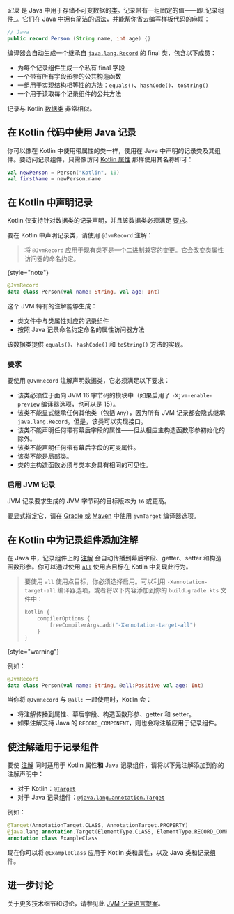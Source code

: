 [//]: # (title: 在 Kotlin 中使用 Java 记录)

_记录_ 是 Java 中用于存储不可变数据的[类](https://openjdk.java.net/jeps/395)。记录带有一组固定的值——即_记录组件_。它们在 Java 中拥有简洁的语法，并能帮你省去编写样板代码的麻烦：

```java
// Java
public record Person (String name, int age) {}
```

编译器会自动生成一个继承自 [`java.lang.Record`](https://docs.oracle.com/en/java/javase/16/docs/api/java.base/java/lang/Record.html) 的 final 类，包含以下成员：
* 为每个记录组件生成一个私有 final 字段
* 一个带有所有字段形参的公共构造函数
* 一组用于实现结构相等性的方法：`equals()`、`hashCode()`、`toString()`
* 一个用于读取每个记录组件的公共方法

记录与 Kotlin [数据类](data-classes.md) 非常相似。

## 在 Kotlin 代码中使用 Java 记录

你可以像在 Kotlin 中使用带属性的类一样，使用在 Java 中声明的记录类及其组件。要访问记录组件，只需像访问 [Kotlin 属性](properties.md) 那样使用其名称即可：

```kotlin
val newPerson = Person("Kotlin", 10)
val firstName = newPerson.name
```

## 在 Kotlin 中声明记录

Kotlin 仅支持针对数据类的记录声明，并且该数据类必须满足 [要求](#requirements)。

要在 Kotlin 中声明记录类，请使用 `@JvmRecord` 注解：

> 将 `@JvmRecord` 应用于现有类不是一个二进制兼容的变更。它会改变类属性访问器的命名约定。
>
{style="note"}

```kotlin
@JvmRecord
data class Person(val name: String, val age: Int)
```

这个 JVM 特有的注解能够生成：

* 类文件中与类属性对应的记录组件
* 按照 Java 记录命名约定命名的属性访问器方法

该数据类提供 `equals()`、`hashCode()` 和 `toString()` 方法的实现。

### 要求

要使用 `@JvmRecord` 注解声明数据类，它必须满足以下要求：

* 该类必须位于面向 JVM 16 字节码的模块中（如果启用了 `-Xjvm-enable-preview` 编译器选项，也可以是 15）。
* 该类不能显式继承任何其他类（包括 `Any`），因为所有 JVM 记录都会隐式继承 `java.lang.Record`。但是，该类可以实现接口。
* 该类不能声明任何带有幕后字段的属性——但从相应主构造函数形参初始化的除外。
* 该类不能声明任何带有幕后字段的可变属性。
* 该类不能是局部类。
* 类的主构造函数必须与类本身具有相同的可见性。

### 启用 JVM 记录

JVM 记录要求生成的 JVM 字节码的目标版本为 `16` 或更高。

要显式指定它，请在 [Gradle](gradle-compiler-options.md#attributes-specific-to-jvm) 或 [Maven](maven.md#attributes-specific-to-jvm) 中使用 `jvmTarget` 编译器选项。

## 在 Kotlin 中为记录组件添加注解

<primary-label ref="experimental-general"/>

在 Java 中，记录组件上的 [注解](annotations.md) 会自动传播到幕后字段、getter、setter 和构造函数形参。你可以通过使用 [`all`](annotations.md#all-meta-target) 使用点目标在 Kotlin 中复现此行为。

> 要使用 `all` 使用点目标，你必须选择启用。可以利用 `-Xannotation-target-all` 编译器选项，或者将以下内容添加到你的 `build.gradle.kts` 文件中：
>
> ```kotlin
> kotlin {
>     compilerOptions {
>         freeCompilerArgs.add("-Xannotation-target-all")
>     }
> }
> ```
>
{style="warning"}

例如：

```kotlin
@JvmRecord
data class Person(val name: String, @all:Positive val age: Int)
```

当你将 `@JvmRecord` 与 `@all:` 一起使用时，Kotlin 会：

* 将注解传播到属性、幕后字段、构造函数形参、getter 和 setter。
* 如果注解支持 Java 的 `RECORD_COMPONENT`，则也会将注解应用于记录组件。

## 使注解适用于记录组件

要使 [注解](annotations.md) 同时适用于 Kotlin 属性**和** Java 记录组件，请将以下元注解添加到你的注解声明中：

* 对于 Kotlin：[`@Target`](https://kotlinlang.org/api/latest/jvm/stdlib/kotlin.annotation/-target/index.html)
* 对于 Java 记录组件：[`@java.lang.annotation.Target`](https://docs.oracle.com/javase/8/docs/api/java/lang/annotation/Target.html)

例如：

```kotlin
@Target(AnnotationTarget.CLASS, AnnotationTarget.PROPERTY)
@java.lang.annotation.Target(ElementType.CLASS, ElementType.RECORD_COMPONENT)
annotation class ExampleClass
```

现在你可以将 `@ExampleClass` 应用于 Kotlin 类和属性，以及 Java 类和记录组件。

## 进一步讨论

关于更多技术细节和讨论，请参见此 [JVM 记录语言提案](https://github.com/Kotlin/KEEP/blob/master/proposals/jvm-records.md)。